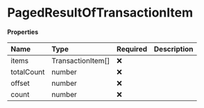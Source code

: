 # PagedResultOfTransactionItem

**Properties**

| Name       | Type              | Required | Description |
| :--------- | :---------------- | :------- | :---------- |
| items      | TransactionItem[] | ❌       |             |
| totalCount | number            | ❌       |             |
| offset     | number            | ❌       |             |
| count      | number            | ❌       |             |
